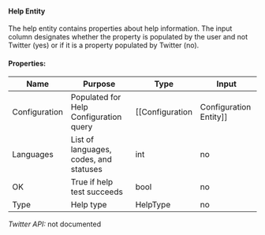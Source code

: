 #### Help Entity

The help entity contains properties about help information. The input column designates whether the property is populated by the user and not Twitter (yes) or if it is a property populated by Twitter (no).

#### Properties:

| Name | Purpose | Type | Input |
|------|---------|------|-------|
| Configuration | Populated for Help Configuration query | [[Configuration|Configuration Entity]] | no |
| Languages | List of languages, codes, and statuses | int | no |
| OK | True if help test succeeds | bool | no |
| Type | Help type | HelpType | no | 

*Twitter API:* not documented